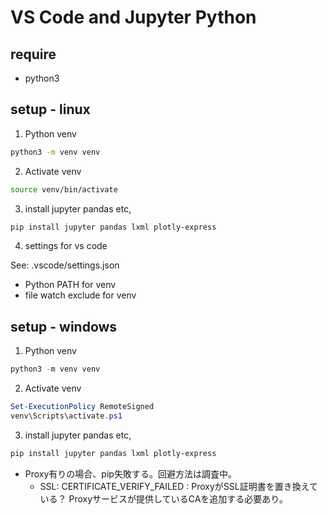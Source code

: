 # VS Code and Jupyter Python

## require

- python3

## setup - linux

1. Python venv

```bash
python3 -m venv venv
```

2.  Activate venv

```bash
source venv/bin/activate
```

3. install jupyter  pandas etc,

```bash
pip install jupyter pandas lxml plotly-express
```

4. settings for vs code

See: .vscode/settings.json

- Python PATH for venv
- file watch exclude for venv

## setup - windows

1. Python venv

```powershell
python3 -m venv venv
```

2.  Activate venv

```powershell
Set-ExecutionPolicy RemoteSigned
venv\Scripts\activate.ps1
```

3. install jupyter  pandas etc,

```powershell
pip install jupyter pandas lxml plotly-express
```

- Proxy有りの場合、pip失敗する。回避方法は調査中。
  - SSL: CERTIFICATE_VERIFY_FAILED : ProxyがSSL証明書を置き換えている？ Proxyサービスが提供しているCAを追加する必要あり。

